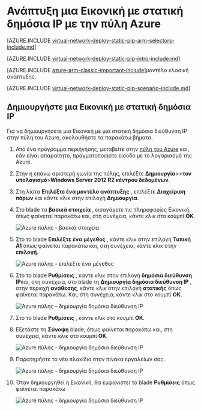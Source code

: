 <properties 
   pageTitle="Ανάπτυξη μια Εικονική με στατική δημόσια IP με την πύλη Azure στη Διαχείριση πόρων | Microsoft Azure"
   description="Μάθετε πώς μπορείτε να αναπτύξετε το ΣΠΣ με στατική δημόσια IP με την πύλη zure στη Διαχείριση πόρων"
   services="virtual-network"
   documentationCenter="na"
   authors="jimdial"
   manager="carmonm"
   editor=""
   tags="azure-resource-manager"
/>
<tags  
   ms.service="virtual-network"
   ms.devlang="na"
   ms.topic="article"
   ms.tgt_pltfrm="na"
   ms.workload="infrastructure-services"
   ms.date="02/04/2016"
   ms.author="jdial" />

# <a name="deploy-a-vm-with-a-static-public-ip-using-the-azure-portal"></a>Ανάπτυξη μια Εικονική με στατική δημόσια IP με την πύλη Azure

[AZURE.INCLUDE [virtual-network-deploy-static-pip-arm-selectors-include.md](../../includes/virtual-network-deploy-static-pip-arm-selectors-include.md)]

[AZURE.INCLUDE [virtual-network-deploy-static-pip-intro-include.md](../../includes/virtual-network-deploy-static-pip-intro-include.md)]

[AZURE.INCLUDE [azure-arm-classic-important-include](../../includes/learn-about-deployment-models-rm-include.md)]μοντέλο κλασική ανάπτυξης.

[AZURE.INCLUDE [virtual-network-deploy-static-pip-scenario-include.md](../../includes/virtual-network-deploy-static-pip-scenario-include.md)]

## <a name="create-a-vm-with-a-static-public-ip"></a>Δημιουργήστε μια Εικονική με στατική δημόσια IP 

Για να δημιουργήσετε μια Εικονική με μια στατική δημόσια διεύθυνση IP στην πύλη του Azure, ακολουθήστε τα παρακάτω βήματα.

1. Από ένα πρόγραμμα περιήγησης, μεταβείτε στην [πύλη του Azure](https://portal.azure.com) και, εάν είναι απαραίτητο, πραγματοποιήστε είσοδο με το λογαριασμό της Azure.
2. Στην η επάνω αριστερή γωνία της πύλης, επιλέξτε **Δημιουργία**>>**τον υπολογισμό**>**Windows Server 2012 R2 κέντρου δεδομένων**.
3. Στη λίστα **Επιλέξτε ένα μοντέλο ανάπτυξης** , επιλέξτε **Διαχείριση πόρων** και κάντε κλικ στην επιλογή **Δημιουργία**.
4. Στο blade τα **βασικά στοιχεία** , εισαγάγετε τις πληροφορίες Εικονική, όπως φαίνεται παρακάτω και, στη συνέχεια, κάντε κλικ στο κουμπί **OK**.

    ![Azure πύλης - βασικά στοιχεία](./media/virtual-network-deploy-static-pip-arm-portal/figure1.png)

5. Στο το blade **Επιλέξτε ένα μέγεθος** , κάντε κλικ στην επιλογή **Τυπική A1** όπως φαίνεται παρακάτω και, στη συνέχεια, κάντε κλικ στην **επιλογή**.

    ![Azure πύλης - επιλέξτε ένα μέγεθος](./media/virtual-network-deploy-static-pip-arm-portal/figure2.png)

6. Στο το blade **Ρυθμίσεις** , κάντε κλικ στην επιλογή **δημόσια διεύθυνση IP**και, στη συνέχεια, στο blade τη **Δημιουργία δημόσια διεύθυνση IP** , στην περιοχή **ανάθεσης**, κάντε κλικ στην επιλογή **στατικής** όπως φαίνεται παρακάτω. Και, στη συνέχεια, κάντε κλικ στο κουμπί **OK**.

    ![Azure πύλης - δημιουργία δημόσια διεύθυνση IP](./media/virtual-network-deploy-static-pip-arm-portal/figure3.png)

7. Στο το blade **Ρυθμίσεις** , κάντε κλικ στο κουμπί **OK**.
8. Εξετάστε τη **Σύνοψη** blade, όπως φαίνεται παρακάτω και, στη συνέχεια, κάντε κλικ στο κουμπί **OK**.

    ![Azure πύλης - δημιουργία δημόσια διεύθυνση IP](./media/virtual-network-deploy-static-pip-arm-portal/figure4.png)

9. Παρατηρήστε το νέο πλακίδιο στον πίνακα εργαλείων σας.

    ![Azure πύλης - δημιουργία δημόσια διεύθυνση IP](./media/virtual-network-deploy-static-pip-arm-portal/figure5.png)

10. Όταν δημιουργηθεί η Εικονική, θα εμφανιστεί το blade **Ρυθμίσεις** όπως φαίνεται παρακάτω

    ![Azure πύλης - δημιουργία δημόσια διεύθυνση IP](./media/virtual-network-deploy-static-pip-arm-portal/figure6.png)
